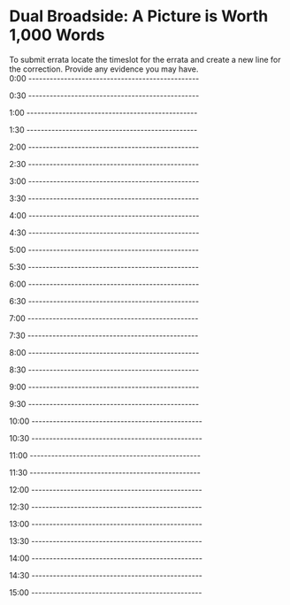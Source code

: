 # Dual Broadside: A Picture is Worth 1,000 Words  
  
To submit errata locate the timeslot for the errata and create a new line for the correction.
Provide any evidence you may have.  
0:00 ------------------------------------------------



0:30 ------------------------------------------------



1:00 ------------------------------------------------



1:30 ------------------------------------------------



2:00 ------------------------------------------------



2:30 ------------------------------------------------



3:00 ------------------------------------------------



3:30 ------------------------------------------------



4:00 ------------------------------------------------



4:30 ------------------------------------------------



5:00 ------------------------------------------------



5:30 ------------------------------------------------



6:00 ------------------------------------------------



6:30 ------------------------------------------------



7:00 ------------------------------------------------



7:30 ------------------------------------------------



8:00 ------------------------------------------------



8:30 ------------------------------------------------



9:00 ------------------------------------------------



9:30 ------------------------------------------------



10:00 ------------------------------------------------



10:30 ------------------------------------------------



11:00 ------------------------------------------------



11:30 ------------------------------------------------



12:00 ------------------------------------------------



12:30 ------------------------------------------------



13:00 ------------------------------------------------



13:30 ------------------------------------------------



14:00 ------------------------------------------------



14:30 ------------------------------------------------



15:00 ------------------------------------------------



